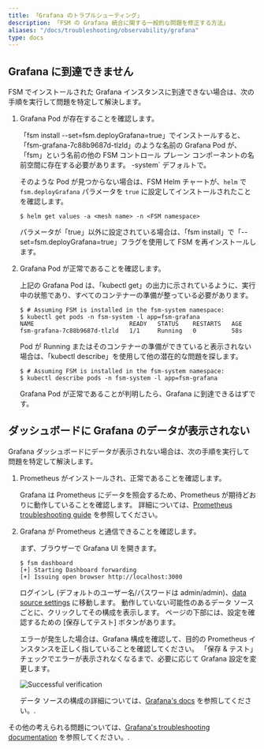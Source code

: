 ```yaml
---
title: 「Grafana のトラブルシューティング」
description: 「FSM の Grafana 統合に関する一般的な問題を修正する方法」
aliases: "/docs/troubleshooting/observability/grafana"
type: docs
---
```


## Grafana に到達できません

FSM でインストールされた Grafana インスタンスに到達できない場合は、次の手順を実行して問題を特定して解決します。

1. Grafana Pod が存在することを確認します。

     「fsm install --set=fsm.deployGrafana=true」でインストールすると、「fsm-grafana-7c88b9687d-tlzld」のような名前の Grafana Pod が、「fsm」という名前の他の FSM コントロール プレーン コンポーネントの名前空間に存在する必要があります。 -system` デフォルトで。

     そのような Pod が見つからない場合は、FSM Helm チャートが、`helm` で `fsm.deployGrafana` パラメータを `true` に設定してインストールされたことを確認します。

    ```console
    $ helm get values -a <mesh name> -n <FSM namespace>
    ```

    パラメータが「true」以外に設定されている場合は、「fsm install」で「--set=fsm.deployGrafana=true」フラグを使用して FSM を再インストールします。

1. Grafana Pod が正常であることを確認します。

     上記の Grafana Pod は、「kubectl get」の出力に示されているように、実行中の状態であり、すべてのコンテナーの準備が整っている必要があります。

    ```console
    $ # Assuming FSM is installed in the fsm-system namespace:
    $ kubectl get pods -n fsm-system -l app=fsm-grafana
    NAME                           READY   STATUS    RESTARTS   AGE
    fsm-grafana-7c88b9687d-tlzld   1/1     Running   0          58s
    ```

    Pod が Running またはそのコンテナーの準備ができていると表示されない場合は、「kubectl describe」を使用して他の潜在的な問題を探します。

    ```console
    $ # Assuming FSM is installed in the fsm-system namespace:
    $ kubectl describe pods -n fsm-system -l app=fsm-grafana
    ```

    Grafana Pod が正常であることが判明したら、Grafana に到達できるはずです。

## ダッシュボードに Grafana のデータが表示されない

Grafana ダッシュボードにデータが表示されない場合は、次の手順を実行して問題を特定して解決します。

1. Prometheus がインストールされ、正常であることを確認します。

     Grafana は Prometheus にデータを照会するため、Prometheus が期待どおりに動作していることを確認します。 詳細については、[Prometheus troubleshooting guide](/docs/troubleshooting/observability/prometheus/) を参照してください。

1. Grafana が Prometheus と通信できることを確認します。

     まず、ブラウザーで Grafana UI を開きます。

    ```console
    $ fsm dashboard
    [+] Starting Dashboard forwarding
    [+] Issuing open browser http://localhost:3000
    ```

    ログインし (デフォルトのユーザー名/パスワードは admin/admin)、[data source settings](http://localhost:3000/datasources) に移動します。 動作していない可能性のあるデータ ソースごとに、クリックしてその構成を表示します。 ページの下部には、設定を確認するための [保存してテスト] ボタンがあります。

     エラーが発生した場合は、Grafana 構成を確認して、目的の Prometheus インスタンスを正しく指していることを確認してください。 「保存 & テスト」チェックでエラーが表示されなくなるまで、必要に応じて Grafana 設定を変更します。

    ![Successful verification](https://user-images.githubusercontent.com/5503924/112394171-7e419e00-8cb9-11eb-99fc-3343c6b9fbbd.png)

   データ ソースの構成の詳細については、[Grafana's docs](https://grafana.com/docs/grafana/latest/administration/provisioning/#data-sources) を参照してください。.

その他の考えられる問題については、[Grafana's troubleshooting documentation](https://grafana.com/docs/grafana/latest/troubleshooting/) を参照してください。.
